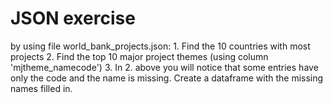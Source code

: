 # JSON exercise

by using file world_bank_projects.json:
    1. Find the 10 countries with most projects
    2. Find the top 10 major project themes (using column 'mjtheme_namecode')
    3. In 2. above you will notice that some entries have only the code and the name is missing. Create a dataframe with the missing names filled in.
